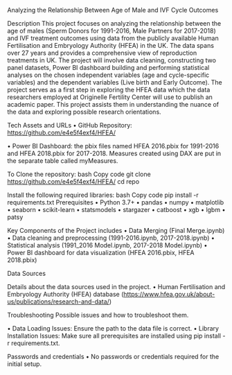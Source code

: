 Analyzing the Relationship Between Age of Male and IVF Cycle Outcomes


Description
This project focuses on analyzing the relationship between the age of males (Sperm Donors for 1991-2016, Male Partners for 2017-2018) and IVF treatment outcomes using data from the publicly available Human Fertilisation and Embryology Authority (HFEA) in the UK. The data spans over 27 years and provides a comprehensive view of reproduction treatments in UK. The project will involve data cleaning, constructing two panel datasets, Power BI dashboard building and performing statistical analyses on the chosen independent variables (age and cycle-specific variables) and the dependent variables (Live birth and Early Outcome). The project serves as a first step in exploring the HFEA data which the data researchers employed at Originelle Fertility Center will use to publish an academic paper. This project assists them in understanding the nuance of the data and exploring possible research orientations.

Tech Assets and URLs
•	GitHub Repository: https://github.com/e4e5f4exf4/HFEA/

•	Power BI Dashboard: the pbix files named HFEA 2016.pbix for 1991-2016 and HFEA 2018.pbix for 2017-2018. Measures created using DAX are put in the separate table called myMeasures. 

To Clone the repository:
bash
Copy code
git clone https://github.com/e4e5f4exf4/HFEA/
cd repo

Install the following required libraries:
bash
Copy code
pip install -r requirements.txt
Prerequisites
•	Python 3.7+
•	pandas
•	numpy
•	matplotlib
•	seaborn
•	scikit-learn
•	statsmodels
•	stargazer
•	catboost
•	xgb
•	lgbm
•	patsy


Key Components of the Project includes
•	Data Merging (Final Merge.ipynb)
•	Data cleaning and preprocessing (1991-2016.ipynb, 2017-2018.ipynb)
•	Statistical analysis (1991_2016 Model.ipynb, 2017-2018 Model.ipynb)
•	Power BI dashboard for data visualization (HFEA 2016.pbix, HFEA 2018.pbix)

Data Sources

Details about the data sources used in the project.
•	Human Fertilisation and Embryology Authority (HFEA) database (https://www.hfea.gov.uk/about-us/publications/research-and-data/)

Troubleshooting
Possible issues and how to troubleshoot them.

•	Data Loading Issues: Ensure the path to the data file is correct.
•	Library Installation Issues: Make sure all prerequisites are installed using pip install -r requirements.txt.

Passwords and credentials
•	No passwords or credentials required for the initial setup.

